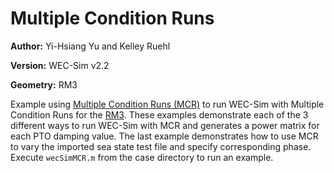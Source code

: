 # Multiple Condition Runs

**Author:**	Yi-Hsiang Yu and Kelley Ruehl

**Version:** 	WEC-Sim v2.2

**Geometry:**	RM3

Example using [Multiple Condition Runs (MCR)](http://wec-sim.github.io/WEC-Sim/advanced_features.html#multiple-condition-runs-mcr) to run WEC-Sim with Multiple Condition Runs for the [RM3](http://wec-sim.github.io/WEC-Sim/tutorials.html#two-body-point-absorber-rm3). These examples demonstrate each of the 3 different ways to run WEC-Sim with MCR and generates a power matrix for each PTO damping value. The last example demonstrates how to use MCR to vary the imported sea state test file and specify corresponding phase. Execute `wecSimMCR.m` from the case directory to run an example. 



